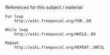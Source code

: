 References for this subject / material:

    For loop
        http://wiki.freepascal.org/FOR..DO

    While loop
        http://wiki.freepascal.org/WHILE..DO
        
    Repeat
        http://wiki.freepascal.org/REPEAT..UNTIL